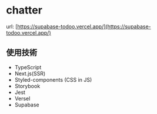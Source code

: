 # chatter
url: [https://supabase-todoo.vercel.app/](https://supabase-todoo.vercel.app/)

## 使用技術
- TypeScript
- Next.js(SSR)
- Styled-components (CSS in JS)
- Storybook
- Jest
- Versel
- Supabase